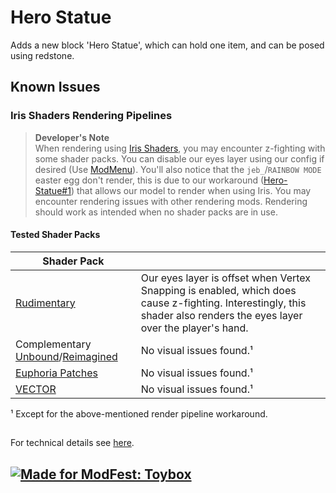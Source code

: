# Hero Statue
Adds a new block 'Hero Statue', which can hold one item, and can be posed using redstone.


## Known Issues  
### Iris Shaders Rendering Pipelines  
> **Developer's Note**  
> When rendering using [Iris Shaders](https://www.irisshaders.dev/), you may encounter z-fighting with some shader packs. You can disable our eyes layer using our config if desired (Use [ModMenu](https://modrinth.com/mod/modmenu)). You'll also notice that the `jeb_`/`RAINBOW MODE` easter egg don't render, this is due to our workaround ([Hero-Statue#1](https://github.com/legotaylor/Hero-Statue/issues/1)) that allows our model to render when using Iris. You may encounter rendering issues with other rendering mods. Rendering should work as intended when no shader packs are in use.  
#### Tested Shader Packs  
| Shader Pack                                                                                                                                   |                                                                                                                                                                       |
|-----------------------------------------------------------------------------------------------------------------------------------------------|-----------------------------------------------------------------------------------------------------------------------------------------------------------------------|
| [Rudimentary](https://modrinth.com/shader/rudimentary-ps1)                                                                                    | Our eyes layer is offset when Vertex Snapping is enabled, which does cause z-fighting. Interestingly, this shader also renders the eyes layer over the player's hand. |
| Complementary [Unbound](https://modrinth.com/shader/complementary-unbound)/[Reimagined](https://modrinth.com/shader/complementary-reimagined) | No visual issues found.¹                                                                                                                                              |
| [Euphoria Patches](https://modrinth.com/mod/euphoria-patches)                                                                                 | No visual issues found.¹                                                                                                                                              |
| [VECTOR](https://modrinth.com/shader/vector)                                                                                                  | No visual issues found.¹                                                                                                                                              |

¹ Except for the above-mentioned render pipeline workaround.  


##  
For technical details see [here](https://github.com/legotaylor/Hero-Statue/blob/master/DEVELOPER_README.md).  


## [![Made for ModFest: Toybox](https://raw.githubusercontent.com/ModFest/art/refs/heads/v2/badge/svg/toybox/cozy.svg)](https://modfest.net/toybox)
